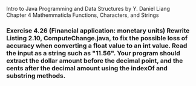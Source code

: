 Intro to Java Programming and Data Structures by Y. Daniel Liang <br/>
Chapter 4 Mathemmaticla Functions, Characters, and Strings

### Exercise 4.26 (Financial application: monetary units) Rewrite Listing 2.10, ComputeChange.java, to fix the possible loss of accuracy when converting a float value to an int value. Read the input as a string such as "11.56". Your program should extract the dollar amount before the decimal point, and the cents after the decimal amount using the indexOf and substring methods.
